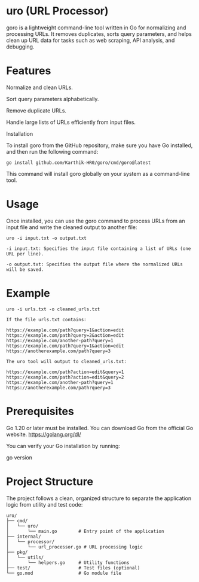 # uro (URL Processor)

goro is a lightweight command-line tool written in Go for normalizing and processing URLs. It removes duplicates, sorts query parameters, and helps clean up URL data for tasks such as web scraping, API analysis, and debugging.

# Features

Normalize and clean URLs.

Sort query parameters alphabetically.

Remove duplicate URLs.

Handle large lists of URLs efficiently from input files.


Installation

To install goro from the GitHub repository, make sure you have Go installed, and then run the following command:
```
go install github.com/Karthik-HR0/goro/cmd/goro@latest
```

This command will install goro globally on your system as a command-line tool.

# Usage

Once installed, you can use the goro command to process URLs from an input file and write the cleaned output to another file:
```
uro -i input.txt -o output.txt

-i input.txt: Specifies the input file containing a list of URLs (one URL per line).

-o output.txt: Specifies the output file where the normalized URLs will be saved.
```

# Example
```
uro -i urls.txt -o cleaned_urls.txt

If the file urls.txt contains:

https://example.com/path?query=1&action=edit
https://example.com/path?query=2&action=edit
https://example.com/another-path?query=1
https://example.com/path?query=1&action=edit
https://anotherexample.com/path?query=3
```
```
The uro tool will output to cleaned_urls.txt:

https://example.com/path?action=edit&query=1
https://example.com/path?action=edit&query=2
https://example.com/another-path?query=1
https://anotherexample.com/path?query=3
```
# Prerequisites

Go 1.20 or later must be installed. You can download Go from the official Go website.
https://golang.org/dl/


You can verify your Go installation by running:

go version

# Project Structure

The project follows a clean, organized structure to separate the application logic from utility and test code:
```
uro/
├── cmd/
│   └── uro/
│       └── main.go        # Entry point of the application
├── internal/
│   └── processor/
│       └── url_processor.go # URL processing logic
├── pkg/
│   └── utils/
│       └── helpers.go     # Utility functions
├── test/                  # Test files (optional)
└── go.mod                 # Go module file
```
